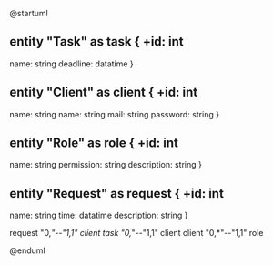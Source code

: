 
  
@startuml


entity "Task" as task {
  +id: int
  --
  name: string
  deadline: datatime
}

entity "Client" as client {
  +id: int
  --
  name: string
  name: string
  mail: string
  password: string
}

entity "Role" as role {
  +id: int
  --
  name: string
  permission: string
  description: string
}

entity "Request" as request {
  +id: int
  --
  name: string
  time: datatime
  description: string
}

request "0,*"--"1,1" client
task "0,*"--"1,1" client
client "0,*"--"1,1" role

@enduml
